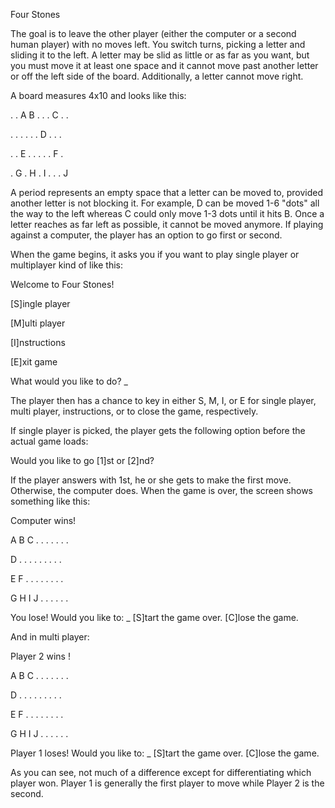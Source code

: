 Four Stones

The goal is to leave the other player (either the computer or a second human player) with no moves left. You switch turns, picking a letter and sliding it to the left. A letter may be slid as little or as far as you want, but you must move it at least one space and it cannot move past another letter or off the left side of the board. Additionally, a letter cannot move right.

A board measures 4x10 and looks like this:

. . A B . . . C . . 

. . . . . . D . . .

. . E . . . . . F .

. G . H . I . . . J


A period represents an empty space that a letter can be moved to, provided another letter is not blocking it. For example, D can be moved 1-6 "dots" all the way to the left whereas C could only move 1-3 dots until it hits B. Once a letter reaches as far left as possible, it cannot be moved anymore. If playing against a computer, the player has an option to go first or second.

When the game begins, it asks you if you want to play single player or multiplayer kind of like this:

Welcome to Four Stones!

[S]ingle player

[M]ulti player

[I]nstructions

[E]xit game


What would you like to do? _

The player then has a chance to key in either S, M, I, or E for single player, multi player, instructions, or to close the game, respectively.

If single player is picked, the player gets the following option before the actual game loads:

Would you like to go [1]st or [2]nd?

If the player answers with 1st, he or she gets to make the first move. Otherwise, the computer does. When the game is over, the screen shows something like this:

Computer wins!

A B C . . . . . . .

D . . . . . . . . . 

E F . . . . . . . . 

G H I J . . . . . . 


You lose! Would you like to: _
[S]tart the game over.
[C]lose the game.

And in multi player:

 Player 2 wins !

A B C . . . . . . . 

D . . . . . . . . .

E F . . . . . . . .

G H I J . . . . . .


Player 1 loses! Would you like to: _
[S]tart the game over.
[C]lose the game.

As you can see, not much of a difference except for differentiating which player won. Player 1 is generally the first player to move while Player 2 is the second.